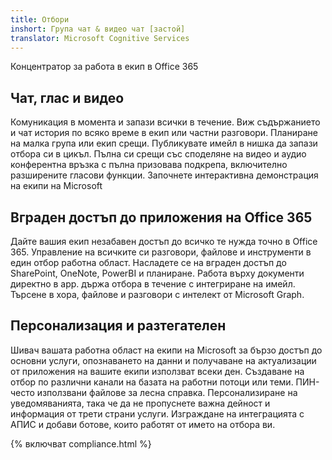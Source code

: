 ```yaml
---
title: Отбори
inshort: Група чат & видео чат [застой]
translator: Microsoft Cognitive Services
---
```



Концентратор за работа в екип в Office 365 

## Чат, глас и видео
Комуникация в момента и запази всички в течение. Виж съдържанието и чат история по всяко време в екип или частни разговори. Планиране на малка група или екип срещи. Публикувате имейл в нишка да запази отбора си в цикъл. Пълна си срещи със споделяне на видео и аудио конферентна връзка с пълна призовава подкрепа, включително разширените гласови функции. 
Започнете интерактивна демонстрация на екипи на Microsoft 

## Вграден достъп до приложения на Office 365
Дайте вашия екип незабавен достъп до всичко те нужда точно в Office 365. Управление на всичките си разговори, файлове и инструменти в един отбор работна област. Насладете се на вграден достъп до SharePoint, OneNote, PowerBI и планиране. Работа върху документи директно в app. държа отбора в течение с интегриране на имейл. Търсене в хора, файлове и разговори с интелект от Microsoft Graph. 

## Персонализация и разтегателен
Шивач вашата работна област на екипи на Microsoft за бързо достъп до основни услуги, опознаването на данни и получаване на актуализации от приложения на вашите екипи използват всеки ден. Създаване на отбор по различни канали на базата на работни потоци или теми. ПИН-често използвани файлове за лесна справка. Персонализиране на уведомяванията, така че да не пропуснете важна дейност и информация от трети страни услуги. Изграждане на интеграцията с АПИС и добави ботове, които работят от името на отбора ви. 




{% включват compliance.html %}


